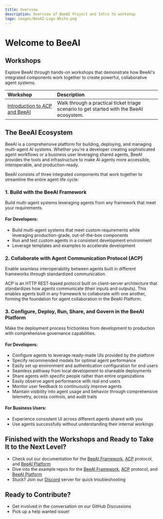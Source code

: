 ```yaml
---
title: Overview
description: Overview of BeeAI Project and Intro to workshop
logo: images/BeeAI-Logo-White.png
---
```


# Welcome to BeeAI

## Workshops

Explore BeeAI through hands-on workshops that demonstrate how BeeAI's integrated components work together to create powerful, collaborative agent systems.

| Workshop | Description |
|:---------|:------------|
| [Introduction to ACP and BeeAI](Introduction_acp_beeai/pre-work/README.md) | Walk through a practical ticket triage scenario to get started with the BeeAI ecosystem. |                           |

## The BeeAI Ecosystem

BeeAI is a comprehensive platform for building, deploying, and managing multi-agent AI systems. Whether you're a developer creating sophisticated agent workflows or a business user leveraging shared agents, BeeAI provides the tools and infrastructure to make AI agents more accessible, interoperable, and production-ready.

BeeAI consists of three integrated components that work together to streamline the entire agent life cycle:

### 1. **Build** with the BeeAI Framework

Build multi-agent systems leveraging agents from any framework that meet your requirements.

#### For Developers:

* Build multi-agent systems that meet custom requirements while leveraging production-grade, out-of-the-box components
* Run and test custom agents in a consistent development environment
* Leverage templates and examples to accelerate development

### 2. **Collaborate** with Agent Communication Protocol (ACP)

Enable seamless interoperability between agents built in different frameworks through standardized communication.

ACP is an HTTP REST-based protocol built on client-server architecture that standardizes how agents communicate (their inputs and outputs). This enables agents built in any framework to collaborate with one another, forming the foundation for agent collaboration in the BeeAI Platform.

### 3. **Configure, Deploy, Run, Share, and Govern** in the BeeAI Platform

Make the deployment process frictionless from development to production with comprehensive governance capabilities.

#### For Developers:

* Configure agents to leverage ready-made UIs provided by the platform
* Specify recommended models for optimal agent performance
* Easily set up environment and authentication configuration for end users
* Seamless pathway from local development to shareable deployments
* Share agents with specific people rather than entire organizations
* Easily observe agent performance with real end users
* Monitor user feedback to continuously improve agents
* Maintain visibility into agent usage and behavior through comprehensive telemetry, access controls, and audit trails

#### For Business Users:

* Experience consistent UI across different agents shared with you
* Use agents successfully without understanding their internal workings

## Finished with the Workshops and Ready to Take It to the Next Level?
* Check out our documentation for the [BeeAI Framework](https://github.com/i-am-bee/beeai-framework), [ACP](https://agentcommunicationprotocol.dev/) protocol, and [BeeAI Platform](https://docs.beeai.dev/introduction/welcome)
* Dive into the example repos for the [BeeAI Framework](https://github.com/i-am-bee/beeai-framework), [ACP](https://github.com/i-am-bee/acp) protocol, and [BeeAI Platform](https://github.com/i-am-bee/beeai-platform)
* Stuck? Join our [Discord](https://discord.com/invite/NradeA6ZNF) server for quick troubleshooting

## Ready to Contribute?
* Get involved in the conversation on our GitHub Discussions
* Pick up a help wanted issue!
